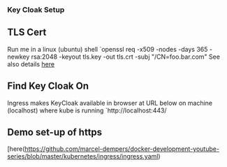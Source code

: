 ### Key Cloak Setup
## TLS Cert
Run me in a linux (ubuntu) shell
`openssl req -x509 -nodes -days 365 -newkey rsa:2048 -keyout tls.key -out tls.crt -subj "/CN=foo.bar.com"
See also details [here](https://shocksolution.com/2018/12/14/creating-kubernetes-secrets-using-tls-ssl-as-an-example/)
## Find Key Cloak On
Ingress makes KeyCloak available in browser at URL below on machine (localhost) where kube is running
`http://localhost:443/
## Demo set-up of https
[here(https://github.com/marcel-dempers/docker-development-youtube-series/blob/master/kubernetes/ingress/ingress.yaml)